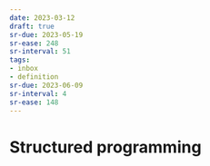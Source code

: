```yaml
---
date: 2023-03-12
draft: true
sr-due: 2023-05-19
sr-ease: 248
sr-interval: 51
tags:
- inbox
- definition
sr-due: 2023-06-09
sr-interval: 4
sr-ease: 148
---
```


# Structured programming
